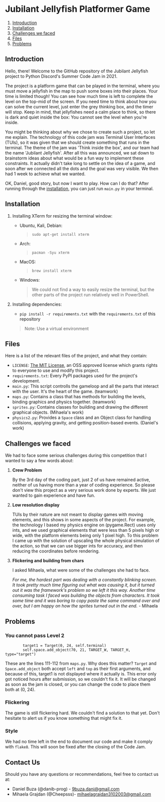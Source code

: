 # Jubilant Jellyfish Platformer Game

1. [Introduction](#introduction)
2. [Installation](#installation)
3. [Challenges we faced](#challenges-we-faced)
4. [Files](#files)
5. [Problems](#problems)

## Introduction

Hello, there! Welcome to the GitHub repository of the Jubilant Jellyfish project to Python Discord's Summer Code Jam in 2021. 

The project is a platform game that can be played in the terminal, where you must move a jellyfish in the map to push some boxes into their places. Your time is limited though! You can see how much time is left to complete the level on the top-mid of the screen. If you need time to think about how you can solve the current level, just enter the grey thinking box, and the timer will stop. Keep in mind, that jellyfishes need a calm place to think, so there is dark and quiet inside the box: You cannot see the level when you're inside.

You might be thinking about why we chose to create such a project, so let me explain. The technology of this code jam was Terminal User Interfaces (TUIs), so it was given that we should create something that runs in the terminal. The theme of the jam was 'Think inside the box', and our team had the name 'Jubilant Jellyfish'. After all this was announced, we sat down to brainstorm ideas about what would be a fun way to implement these constraints. It actually didn't take long to settle on the idea of a game, and soon after we connected all the dots and the goal was very visible. We then had 1 week to achieve what we wanted.

OK, Daniel, good story, but now I want to play. How can I do that?
After running through the [installation](#installation), you can just run `main.py` in your terminal.

## Installation

1. Installing XTerm for resizing the terminal window:
    - Ubuntu, Kali, Debian:
        > `sudo apt-get install xterm`
    - Arch:
        > `pacman -Syu xterm`
    - MacOS:
        > `brew install xterm`
    - Windows:
        > We could not find a way to easily resize the terminal, but the other parts of the project run relatively well in PowerShell.

2. Installing dependencies:
    - `pip install -r requirements.txt` with the `requirements.txt` of this repository
    > Note: Use a virtual environment

## Files

Here is a list of the relevant files of the project, and what they contain:
- `LICENSE`: [The MIT License](https://opensource.org/licenses/MIT), an OSS approved license which grants rights to everyone to use and modify this project.
- `requirements.txt`: Every PyPI packages used for the project's development.
- `main.py`: This script controlls the gameloop and all the parts that interact with the user. It's the heart of the game. (teamwork)
- `maps.py`: Contains a class that has methods for building the levels, binding graphics and physics together. (teamwork)
- `sprites.py`: Contains classes for building and drawing the different graphical objects. (Mihaela's work)
- `physics2.py`: Provides a `Space` class and an Object class for handling collisions, applying gravity, and getting position-based events. (Daniel's work)

## Challenges we faced

We had to face some serious challenges during this competition that I wanted to say a few words about:
1. **Crew Problem**

    By the 3rd day of the coding part, just 2 of us have remained active, neither of us having more than a year of coding experience. So please don't view this project as a very serious work done by experts. We just wanted to gain experience and have fun.
    
2. **Low resolution display**

    TUIs by their nature are not meant to display games with moving elements, and this shows in some aspects of the project. For example, the technology I based my physics engine on (pygame.Rect) uses only ints, and we used graphical elements that were less than 5 pixels high or wide, with the platform elements being only 1 pixel high. To this problem I came up with the solution of upscaling the whole physical simulation of the action, so that we can use bigger ints for accuracy, and then reducing the coordinates before rendering.
    
3. **Flickering and building from chars**

    I asked Mihaela, what were some of the challenges she had to face.
    
    *For me, the hardest part was dealing with a constantly blinking screen. It took pretty much time figuring out what was causing it, but it turned out it was the framework's problem so we left it this way. Another time consuming task I faced was building the objects from characters. It took some time and it was boring to copy paste the same command over and over, but I am happy on how the sprites turned out in the end.* - Mihaela

## Problems

### You cannot pass Level 2

```
        target1 = Target(0, 24, self.terminal)
        self.space.add_object(70, 21, TARGET_W, TARGET_H, type="target")
```

These are the lines 111-112 from `maps.py`. Why does this matter? `Target` and `Space.add_object` both accept `left` and `top` as their first arguments, and because of this, target1 is not displayed where it actually is. This error only got noticed hours after submission, so we couldn't fix it. It will be changed as soon as the jam is closed, or you can change the code to place them both at (0, 24).

### Flickering

The game is still flickering hard. We couldn't find a solution to that yet. Don't hesitate to alert us if you know something that might fix it.

### Style

We had no time left in the end to document our code and make it comply with `flake8`. This will soon be fixed after the closing of the Code Jam.

## Contact Us

Should you have any questions or recommendations, feel free to contact us at:
- Daniel Buza (@danib-prog) - 9buza.dani@gmail.com
- Mihaela Grajdan (@Cheepsss)- mihaelagrajdan3102003@gmail.com

